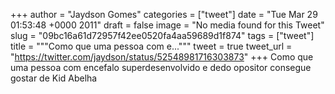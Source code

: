 
+++
author = "Jaydson Gomes"
categories = ["tweet"]
date = "Tue Mar 29 01:53:48 +0000 2011"
draft = false
image = "No media found for this Tweet"
slug = "09bc16a61d72957f42ee0520fa4aa59689d1f874"
tags = ["tweet"]
title = """Como que uma pessoa com e..."""
tweet = true
tweet_url = "https://twitter.com/jaydson/status/52548981716303873"
+++
Como que uma pessoa com encefalo superdesenvolvido e dedo opositor consegue  gostar de Kid Abelha
